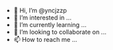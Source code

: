 - 👋 Hi, I’m @yncjzzp
- 👀 I’m interested in ...
- 🌱 I’m currently learning ...
- 💞️ I’m looking to collaborate on ...
- 📫 How to reach me ...

<!---
yncjzzp/yncjzzp is a ✨ special ✨ repository because its `README.md` (this file) appears on your GitHub profile.
You can click the Preview link to take a look at your changes.
--->

